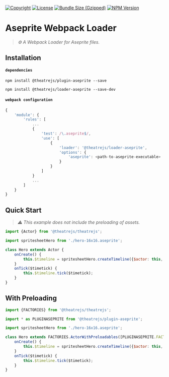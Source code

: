[![Copyright](https://img.shields.io/badge/©-deformhead-white.svg)](https://github.com/deformhead) [![License](https://img.shields.io/badge/license-MIT-blue.svg)](https://github.com/theatrejs/loader-aseprite/blob/master/LICENSE) [![Bundle Size (Gzipped)](https://img.shields.io/bundlejs/size/@theatrejs/loader-aseprite@latest)](https://www.npmjs.com/package/@theatrejs/loader-aseprite/v/latest) [![NPM Version](https://img.shields.io/npm/v/@theatrejs/loader-aseprite/latest)](https://www.npmjs.com/package/@theatrejs/loader-aseprite/v/latest)

# Aseprite Webpack Loader

> *⚙️ A Webpack Loader for Aseprite files.*

## Installation

#### `dependencies`

```shell
npm install @theatrejs/plugin-aseprite --save
```

```shell
npm install @theatrejs/loader-aseprite --save-dev
```

#### `webpack configuration`

```javascript
{
    'module': {
        'rules': [
            ...
            {
                'test': /\.aseprite$/,
                'use': [
                    {
                        'loader': '@theatrejs/loader-aseprite',
                        'options': {
                            'aseprite': <path-to-aseprite-executable>
                        }
                    }
                ]
            }
            ...
        ]
    }
}
```

## Quick Start

> *⚠️ This example does not include the preloading of assets.*

```javascript
import {Actor} from '@theatrejs/theatrejs';

import spritesheetHero from './hero-16x16.aseprite';

class Hero extends Actor {
    onCreate() {
        this.$timeline = spritesheetHero.createTimeline({$actor: this, $framerate: 8, $loop: true, $tag: 'idle'});
    }
    onTick($timetick) {
        this.$timeline.tick($timetick);
    }
}
```

## With Preloading

```javascript
import {FACTORIES} from '@theatrejs/theatrejs';

import * as PLUGINASEPRITE from '@theatrejs/plugin-aseprite';

import spritesheetHero from './hero-16x16.aseprite';

class Hero extends FACTORIES.ActorWithPreloadables([PLUGINASEPRITE.FACTORIES.PreloadableAseprite(spritesheetHero)]) {
    onCreate() {
        this.$timeline = spritesheetHero.createTimeline({$actor: this, $framerate: 8, $loop: true, $tag: 'idle'});
    }
    onTick($timetick) {
        this.$timeline.tick($timetick);
    }
}
```

